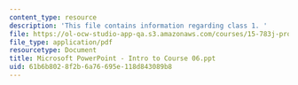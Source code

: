 ```yaml
---
content_type: resource
description: 'This file contains information regarding class 1. '
file: https://ol-ocw-studio-app-qa.s3.amazonaws.com/courses/15-783j-product-design-and-development-spring-2006/61b6b8028f2b6a76695e118d843089b8_clas1_int_crse_6.pdf
file_type: application/pdf
resourcetype: Document
title: Microsoft PowerPoint - Intro to Course 06.ppt
uid: 61b6b802-8f2b-6a76-695e-118d843089b8
---
```

